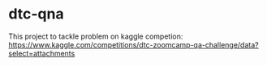 # dtc-qna
This project to tackle problem on kaggle competion: https://www.kaggle.com/competitions/dtc-zoomcamp-qa-challenge/data?select=attachments

